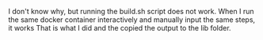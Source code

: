 I don't know why, but running the build.sh script does not work. When I run
the same docker container interactively and manually input the same steps, it works
That is what I did and the copied the output to the lib folder.
